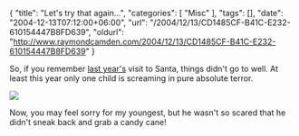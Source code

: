 {
	"title": "Let's try that again...",
	"categories": [
		"Misc"
	],
	"tags": [],
	"date": "2004-12-13T07:12:00+06:00",
	"url": "/2004/12/13/CD1485CF-B41C-E232-610154447B8FD639",
	"oldurl": "http://www.raymondcamden.com/2004/12/13/CD1485CF-B41C-E232-610154447B8FD639"
}

So, if you remember <a href="http://www.camdenfamily.com/morpheus/blog/index.cfm?mode=entry&entry=146BA680-A649-E595-5029ECBF120EE215">last year's</a> visit to Santa, things didn't go to well. At least this year only one child is screaming in pure absolute terror.

<img src="images/santa2004.jpg">

Now, you may feel sorry for my youngest, but he wasn't so scared that he didn't sneak back and grab a candy cane!